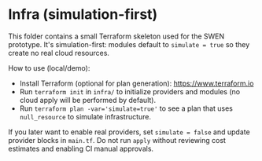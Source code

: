 Infra (simulation-first)
=========================

This folder contains a small Terraform skeleton used for the SWEN prototype. It's simulation-first: modules default to `simulate = true` so they create no real cloud resources.

How to use (local/demo):

- Install Terraform (optional for plan generation): https://www.terraform.io
- Run `terraform init` in `infra/` to initialize providers and modules (no cloud apply will be performed by default).
- Run `terraform plan -var='simulate=true'` to see a plan that uses `null_resource` to simulate infrastructure.

If you later want to enable real providers, set `simulate = false` and update provider blocks in `main.tf`. Do not run `apply` without reviewing cost estimates and enabling CI manual approvals.
